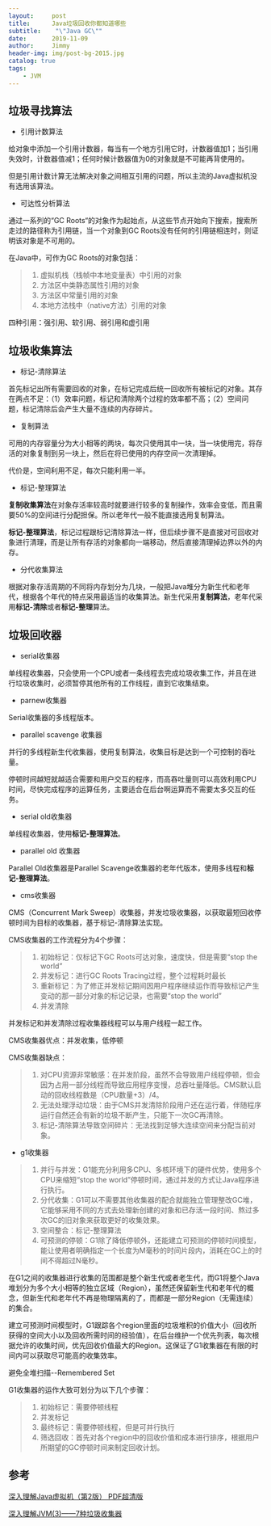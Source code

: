 ```yaml
---
layout:     post
title:      Java垃圾回收你都知道哪些
subtitle:    "\"Java GC\""
date:       2019-11-09
author:     Jimmy
header-img: img/post-bg-2015.jpg
catalog: true
tags:
    - JVM
---
```


## 垃圾寻找算法
- 引用计数算法

给对象中添加一个引用计数器，每当有一个地方引用它时，计数器值加1；当引用失效时，计数器值减1；任何时候计数器值为0的对象就是不可能再背使用的。

但是引用计数计算无法解决对象之间相互引用的问题，所以主流的Java虚拟机没有选用该算法。

- 可达性分析算法

通过一系列的“GC Roots“的对象作为起始点，从这些节点开始向下搜索，搜索所走过的路径称为引用链，当一个对象到GC Roots没有任何的引用链相连时，则证明该对象是不可用的。

在Java中，可作为GC Roots的对象包括：
> 1. 虚拟机栈（栈帧中本地变量表）中引用的对象
> 1. 方法区中类静态属性引用的对象
> 1. 方法区中常量引用的对象
> 1. 本地方法栈中（native方法）引用的对象

四种引用：强引用、软引用、弱引用和虚引用

## 垃圾收集算法
- 标记-清除算法

首先标记出所有需要回收的对象，在标记完成后统一回收所有被标记的对象。其存在两点不足：（1）效率问题，标记和清除两个过程的效率都不高；（2）空间问题，标记清除后会产生大量不连续的内存碎片。

- 复制算法

可用的内存容量分为大小相等的两块，每次只使用其中一块，当一块使用完，将存活的对象复制到另一块上，然后在将已使用的内存空间一次清理掉。

代价是，空间利用不足，每次只能利用一半。

- 标记-整理算法

**复制收集算法**在对象存活率较高时就要进行较多的复制操作，效率会变低，而且需要50%的空间进行分配担保。所以老年代一般不能直接选用复制算法。

**标记-整理算法**，标记过程跟标记清除算法一样，但后续步骤不是直接对可回收对象进行清理，而是让所有存活的对象都向一端移动，然后直接清理掉边界以外的内存。

- 分代收集算法

根据对象存活周期的不同将内存划分为几块，一般把Java堆分为新生代和老年代，根据各个年代的特点采用最适当的收集算法。新生代采用**复制算法**，老年代采用**标记-清除**或者**标记-整理**算法。

## 垃圾回收器
- serial收集器

单线程收集器，只会使用一个CPU或者一条线程去完成垃圾收集工作，并且在进行垃圾收集时，必须暂停其他所有的工作线程，直到它收集结束。

- parnew收集器

Serial收集器的多线程版本。

- parallel scavenge 收集器

并行的多线程新生代收集器，使用复制算法，收集目标是达到一个可控制的吞吐量。

停顿时间越短就越适合需要和用户交互的程序，而高吞吐量则可以高效利用CPU时间，尽快完成程序的运算任务，主要适合在后台啊运算而不需要太多交互的任务。

- serial old收集器

单线程收集器，使用**标记-整理算法**。

- parallel old 收集器

Parallel Old收集器是Parallel Scavenge收集器的老年代版本，使用多线程和**标记-整理算法**。

- cms收集器

CMS（Concurrent Mark Sweep）收集器，并发垃圾收集器，以获取最短回收停顿时间为目标的收集器，基于标记-清除算法实现。

CMS收集器的工作流程分为4个步骤：

> 1. 初始标记：仅标记下GC Roots可达对象，速度快，但是需要“stop the world”
> 1. 并发标记：进行GC Roots Tracing过程，整个过程耗时最长
> 1. 重新标记：为了修正并发标记期间因用户程序继续运作而导致标记产生变动的那一部分对象的标记记录，也需要“stop the world”
> 1. 并发清除

并发标记和并发清除过程收集器线程可以与用户线程一起工作。

CMS收集器优点：并发收集，低停顿

CMS收集器缺点：
> 1. 对CPU资源非常敏感：在并发阶段，虽然不会导致用户线程停顿，但会因为占用一部分线程而导致应用程序变慢，总吞吐量降低。CMS默认启动的回收线程数是（CPU数量+3）/4。
> 1. 无法处理浮动垃圾：由于CMS并发清除阶段用户还在运行着，伴随程序运行自然还会有新的垃圾不断产生，只能下一次GC再清除。
> 1. 标记-清除算法导致空间碎片：无法找到足够大连续空间来分配当前对象。

- g1收集器

> 1. 并行与并发：G1能充分利用多CPU、多核环境下的硬件优势，使用多个CPU来缩短“stop the world”停顿时间，通过并发的方式让Java程序进行执行。
> 1. 分代收集：G1可以不需要其他收集器的配合就能独立管理整改GC堆，它能够采用不同的方式去处理新创建的对象和已存活一段时间、熬过多次GC的旧对象来获取更好的收集效果。
> 1. 空间整合：标记-整理算法
> 1. 可预测的停顿：G1除了降低停顿外，还能建立可预测的停顿时间模型，能让使用者明确指定一个长度为M毫秒的时间片段内，消耗在GC上的时间不得超过N毫秒。

在G1之间的收集器进行收集的范围都是整个新生代或者老生代，而G1将整个Java堆划分为多个大小相等的独立区域（Region），虽然还保留新生代和老年代的概念，但新生代和老年代不再是物理隔离的了，而都是一部分Region（无需连续）的集合。

建立可预测时间模型时，G1跟踪各个region里面的垃圾堆积的价值大小（回收所获得的空间大小以及回收所需时间的经验值），在后台维护一个优先列表，每次根据允许的收集时间，优先回收价值最大的Region。这保证了G1收集器在有限的时间内可以获取尽可能高的收集效率。

避免全堆扫描--Remembered Set

G1收集器的运作大致可划分为以下几个步骤：
> 1. 初始标记：需要停顿线程
> 1. 并发标记
> 1. 最终标记：需要停顿线程，但是可并行执行
> 1. 筛选回收：首先对各个region中的回收价值和成本进行排序，根据用户所期望的GC停顿时间来制定回收计划。

## 参考

[深入理解Java虚拟机（第2版） PDF超清版](https://www.jianshu.com/p/e60407c0af09?utm_campaign=maleskine&utm_content=note&utm_medium=seo_notes&utm_source=recommendation)

[深入理解JVM(3)——7种垃圾收集器](https://crowhawk.github.io/2017/08/15/jvm_3/#%E7%9B%B8%E5%85%B3%E6%A6%82%E5%BF%B5)
